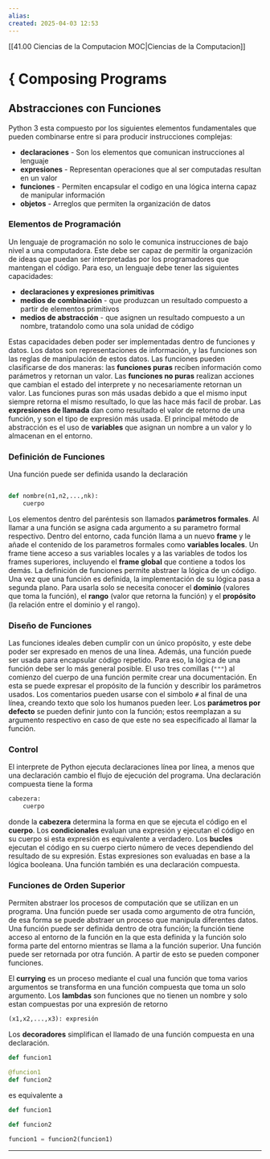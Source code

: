```yaml
---
alias: 
created: 2025-04-03 12:53
---
```

[[41.00 Ciencias de la Computacion MOC|Ciencias de la Computacion]]

# { Composing Programs
## Abstracciones con Funciones
Python 3 esta compuesto por los siguientes elementos fundamentales que pueden combinarse entre si para producir instrucciones complejas:
- **declaraciones** - Son los elementos que comunican instrucciones al lenguaje
- **expresiones** - Representan operaciones que al ser computadas resultan en un valor
- **funciones** - Permiten encapsular el codigo en una lógica interna capaz de manipular información
- **objetos** - Arreglos que permiten la organización de datos

### Elementos de Programación
Un lenguaje de programación no solo le comunica instrucciones de bajo nivel a una computadora. Este debe ser capaz de permitir la organización de ideas que puedan ser interpretadas por los programadores que mantengan el código. Para eso, un lenguaje debe tener las siguientes capacidades:
- **declaraciones y expresiones primitivas**
- **medios de combinación** - que produzcan un resultado compuesto a partir de elementos primitivos
- **medios de abstracción** - que asignen un resultado compuesto a un nombre, tratandolo como una sola unidad de código

Estas capacidades deben poder ser implementadas dentro de funciones y datos. Los datos son representaciones de información, y las funciones son las reglas de manipulación de estos datos. Las funciones pueden clasificarse de dos maneras: las **funciones puras** reciben información como parámetros y retornan un valor. Las **funciones no puras** realizan acciones que cambian el estado del interprete y no necesariamente retornan un valor. Las funciones puras son más usadas debido a que el mismo input siempre retorna el mismo resultado, lo que las hace más facil de probar. Las **expresiones de llamada** dan como resultado el valor de retorno de una función, y son el tipo de expresión más usada. El principal método de abstracción es  el uso de **variables** que asignan un nombre a un valor y lo almacenan en el entorno.

### Definición de Funciones
Una función puede ser definida usando la declaración 

``` python

def nombre(n1,n2,...,nk): 
	cuerpo
```

Los elementos dentro del paréntesis son llamados **parámetros formales**. Al llamar a una función se asigna cada argumento a su parametro formal respectivo. Dentro del entorno, cada función llama a un nuevo **frame** y le añade el contenido de los parametros formales como **variables locales**. Un frame tiene acceso a sus variables locales y a las variables de todos los frames superiores, incluyendo el **frame global** que contiene a todos los demás. La definición de funciones permite abstraer la lógica de un código. Una vez que una función es definida, la implementación de su lógica pasa a segunda plano. Para usarla solo se necesita conocer el **dominio** (valores que toma la función), el **rango** (valor que retorna la función) y el **propósito** (la relación entre el dominio y el rango).

### Diseño de Funciones
Las funciones ideales deben cumplir con un único propósito, y este debe poder ser expresado en menos de una línea. Además, una función puede ser usada para encapsular código repetido. Para eso, la lógica de una función debe ser lo más general posible. El uso tres comillas (`"""`) al comienzo del cuerpo de una función permite crear una documentación. En esta se puede expresar el propósito de la función y describir los parámetros usados. Los comentarios pueden usarse con el 
simbolo `#` al final de una línea, creando texto que solo los humanos pueden leer. Los **parámetros por defecto** se pueden definir junto con la función; estos reemplazan a su argumento respectivo en caso de que este no sea especificado al llamar la función.

### Control
El interprete de Python ejecuta declaraciones línea por línea, a menos que una declaración cambio el flujo de ejecución del programa. Una declaración compuesta tiene la forma

``` python
cabezera:
	cuerpo
```
donde la **cabezera** determina la forma en que se ejecuta el código en el **cuerpo**. Los **condicionales** evaluan una expresión y ejecutan el código en su cuerpo si esta expresión es equivalente a verdadero. Los **bucles** ejecutan el código en su cuerpo cierto número de veces dependiendo del resultado de su expresión. Estas expresiones son evaluadas en base a la lógica booleana. Una función también es una declaración compuesta.

### Funciones de Orden Superior
Permiten abstraer los procesos de computación que se utilizan en un programa. Una función puede ser usada como argumento de otra función, de esa forma se puede abstraer un proceso que manipula diferentes datos. Una función puede ser definida dentro de otra función; la función tiene acceso al entorno de la función en la que esta definida y la función solo forma parte del entorno mientras se llama a la función superior. Una función puede ser retornada por otra función. A partir de esto se pueden componer funciones. 

El **currying** es un proceso mediante el cual una función que toma varios argumentos se transforma en una función compuesta que toma un solo argumento. Los **lambdas** son funciones que no tienen un nombre y solo estan compuestas por una expresión de retorno

``` python
(x1,x2,...,x3): expresión
```

Los **decoradores** simplifican el  llamado de una función compuesta en una declaración.

``` python
def funcion1

@funcion1
def funcion2
```

es equivalente a

``` python
def funcion1

def funcion2

funcion1 = funcion2(funcion1)
```
___

